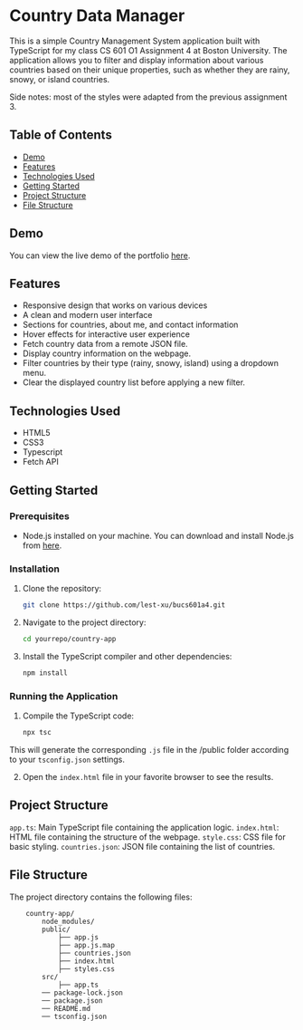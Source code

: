 # Country Data Manager

This is a simple Country Management System application built with TypeScript for my class CS 601 O1 Assignment 4 at Boston University. The application allows you to filter and display information about various countries based on their unique properties, such as whether they are rainy, snowy, or island countries.

Side notes: most of the styles were adapted from the previous assignment 3.

## Table of Contents

- [Demo](#demo)
- [Features](#features)
- [Technologies Used](#technologies-used)
- [Getting Started](#getting-started)
- [Project Structure](#project-structure)
- [File Structure](#file-structure)

## Demo

You can view the live demo of the portfolio [here](https://codepen.io/lest-xu/pen/vYwxqOP).

## Features

- Responsive design that works on various devices
- A clean and modern user interface
- Sections for countries, about me, and contact information
- Hover effects for interactive user experience
- Fetch country data from a remote JSON file.
- Display country information on the webpage.
- Filter countries by their type (rainy, snowy, island) using a dropdown menu.
- Clear the displayed country list before applying a new filter.

## Technologies Used

- HTML5
- CSS3
- Typescript
- Fetch API

## Getting Started

### Prerequisites

- Node.js installed on your machine. You can download and install Node.js from [here](https://nodejs.org/en/download).

### Installation

1. Clone the repository:

   ```sh
   git clone https://github.com/lest-xu/bucs601a4.git

2. Navigate to the project directory:

   ```sh
   cd yourrepo/country-app

3. Install the TypeScript compiler and other dependencies:

   ```sh
   npm install

### Running the Application

1. Compile the TypeScript code:

   ```sh
   npx tsc

This will generate the corresponding `.js` file in the /public folder according to your `tsconfig.json` settings.

2. Open the `index.html` file in your favorite browser to see the results.

## Project Structure

`app.ts`: Main TypeScript file containing the application logic.
`index.html`: HTML file containing the structure of the webpage.
`style.css`: CSS file for basic styling.
`countries.json`: JSON file containing the list of countries.

## File Structure

The project directory contains the following files:

```
    country-app/
        node_modules/
        public/
            ├── app.js
            ├── app.js.map
            ├── countries.json
            ├── index.html
            ├── styles.css
        src/
            ├── app.ts
        ── package-lock.json
        ── package.json
        ── README.md
        ── tsconfig.json

